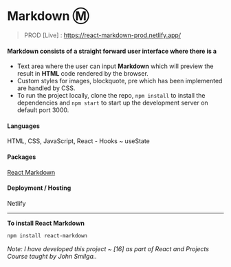 # Markdown Ⓜ️
> PROD [Live] : https://react-markdown-prod.netlify.app/

#### Markdown consists of a straight forward user interface where there is a
- Text area where the user can input **Markdown** which will preview the result in **HTML** code rendered by the browser.
- Custom styles for images, blockquote, pre which has been implemented are handled by CSS.
- To run the project locally, clone the repo, `npm install` to install the dependencies and `npm start` to start up the development server on default port 3000.

#### Languages 
HTML, CSS, JavaScript, React - Hooks ~ useState

#### Packages
[React Markdown](https://www.npmjs.com/package/react-markdown)

#### Deployment / Hosting
Netlify

---

**To install React Markdown**

```sh
npm install react-markdown
```

*Note: I have developed this project ~ [16] as part of React and Projects Course taught by John Smilga..*
